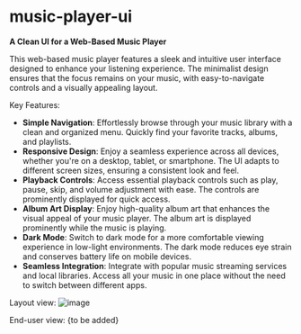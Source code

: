 # music-player-ui
**A Clean UI for a Web-Based Music Player**

This web-based music player features a sleek and intuitive user interface designed to enhance your listening experience. The minimalist design ensures that the focus remains on your music, with easy-to-navigate controls and a visually appealing layout.

Key Features:
- **Simple Navigation**: Effortlessly browse through your music library with a clean and organized menu. Quickly find your favorite tracks, albums, and playlists.
- **Responsive Design**: Enjoy a seamless experience across all devices, whether you're on a desktop, tablet, or smartphone. The UI adapts to different screen sizes, ensuring a consistent look and feel.
- **Playback Controls**: Access essential playback controls such as play, pause, skip, and volume adjustment with ease. The controls are prominently displayed for quick access.
- **Album Art Display**: Enjoy high-quality album art that enhances the visual appeal of your music player. The album art is displayed prominently while the music is playing.
- **Dark Mode**: Switch to dark mode for a more comfortable viewing experience in low-light environments. The dark mode reduces eye strain and conserves battery life on mobile devices.
- **Seamless Integration**: Integrate with popular music streaming services and local libraries. Access all your music in one place without the need to switch between different apps.

Layout view:
![image](https://github.com/user-attachments/assets/43a1552f-4d40-47ad-a894-dc30ccbeea95)

End-user view:
{to be added}
